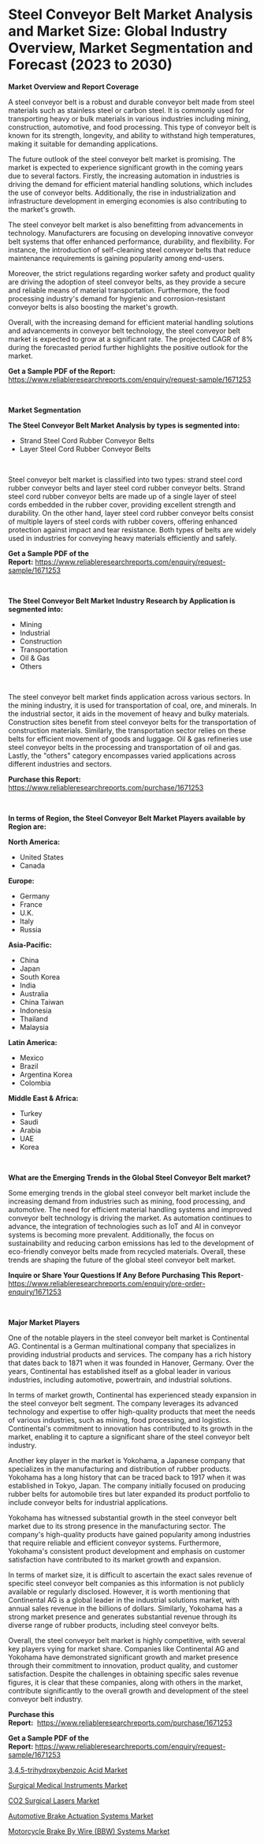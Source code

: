 <p><h1>Steel Conveyor Belt Market Analysis and Market Size: Global Industry Overview, Market Segmentation and Forecast (2023 to 2030)</h1></p><p><strong>Market Overview and Report Coverage</strong></p>
<p><p>A steel conveyor belt is a robust and durable conveyor belt made from steel materials such as stainless steel or carbon steel. It is commonly used for transporting heavy or bulk materials in various industries including mining, construction, automotive, and food processing. This type of conveyor belt is known for its strength, longevity, and ability to withstand high temperatures, making it suitable for demanding applications.</p><p>The future outlook of the steel conveyor belt market is promising. The market is expected to experience significant growth in the coming years due to several factors. Firstly, the increasing automation in industries is driving the demand for efficient material handling solutions, which includes the use of conveyor belts. Additionally, the rise in industrialization and infrastructure development in emerging economies is also contributing to the market's growth.</p><p>The steel conveyor belt market is also benefitting from advancements in technology. Manufacturers are focusing on developing innovative conveyor belt systems that offer enhanced performance, durability, and flexibility. For instance, the introduction of self-cleaning steel conveyor belts that reduce maintenance requirements is gaining popularity among end-users.</p><p>Moreover, the strict regulations regarding worker safety and product quality are driving the adoption of steel conveyor belts, as they provide a secure and reliable means of material transportation. Furthermore, the food processing industry's demand for hygienic and corrosion-resistant conveyor belts is also boosting the market's growth.</p><p>Overall, with the increasing demand for efficient material handling solutions and advancements in conveyor belt technology, the steel conveyor belt market is expected to grow at a significant rate. The projected CAGR of 8% during the forecasted period further highlights the positive outlook for the market.</p></p>
<p><strong>Get a Sample PDF of the Report:</strong> <a href="https://www.reliableresearchreports.com/enquiry/request-sample/1671253">https://www.reliableresearchreports.com/enquiry/request-sample/1671253</a></p>
<p>&nbsp;</p>
<p><strong>Market Segmentation</strong></p>
<p><strong>The Steel Conveyor Belt Market Analysis by types is segmented into:</strong></p>
<p><ul><li>Strand Steel Cord Rubber Conveyor Belts</li><li>Layer Steel Cord Rubber Conveyor Belts</li></ul></p>
<p>&nbsp;</p>
<p><p>Steel conveyor belt market is classified into two types: strand steel cord rubber conveyor belts and layer steel cord rubber conveyor belts. Strand steel cord rubber conveyor belts are made up of a single layer of steel cords embedded in the rubber cover, providing excellent strength and durability. On the other hand, layer steel cord rubber conveyor belts consist of multiple layers of steel cords with rubber covers, offering enhanced protection against impact and tear resistance. Both types of belts are widely used in industries for conveying heavy materials efficiently and safely.</p></p>
<p><strong>Get a Sample PDF of the Report:</strong>&nbsp;<a href="https://www.reliableresearchreports.com/enquiry/request-sample/1671253">https://www.reliableresearchreports.com/enquiry/request-sample/1671253</a></p>
<p>&nbsp;</p>
<p><strong>The Steel Conveyor Belt Market Industry Research by Application is segmented into:</strong></p>
<p><ul><li>Mining</li><li>Industrial</li><li>Construction</li><li>Transportation</li><li>Oil & Gas</li><li>Others</li></ul></p>
<p>&nbsp;</p>
<p><p>The steel conveyor belt market finds application across various sectors. In the mining industry, it is used for transportation of coal, ore, and minerals. In the industrial sector, it aids in the movement of heavy and bulky materials. Construction sites benefit from steel conveyor belts for the transportation of construction materials. Similarly, the transportation sector relies on these belts for efficient movement of goods and luggage. Oil & gas refineries use steel conveyor belts in the processing and transportation of oil and gas. Lastly, the "others" category encompasses varied applications across different industries and sectors.</p></p>
<p><strong>Purchase this Report:</strong>&nbsp; <a href="https://www.reliableresearchreports.com/purchase/1671253">https://www.reliableresearchreports.com/purchase/1671253</a></p>
<p>&nbsp;</p>
<p><strong>In terms of Region, the Steel Conveyor Belt Market Players available by Region are:</strong></p>
<p>
    <p> <strong> North America: </strong>
        <ul>
            <li>United States</li>
            <li>Canada</li>
        </ul>
        </p> 
    <p> <strong> Europe: </strong>
        <ul>
            <li>Germany</li>
            <li>France</li>
            <li>U.K.</li>
            <li>Italy</li>
            <li>Russia</li>
        </ul>
        </p> 
    <p> <strong> Asia-Pacific: </strong>
        <ul>
            <li>China</li>
            <li>Japan</li>
            <li>South Korea</li>
            <li>India</li>
            <li>Australia</li>
            <li>China Taiwan</li>
            <li>Indonesia</li>
            <li>Thailand</li>
            <li>Malaysia</li>
        </ul>
        </p> 
    <p> <strong> Latin America: </strong>
        <ul>
            <li>Mexico</li>
            <li>Brazil</li>
            <li>Argentina Korea</li>
            <li>Colombia</li>
        </ul>
        </p> 
    <p> <strong> Middle East & Africa: </strong>
        <ul>
            <li>Turkey</li>
            <li>Saudi</li>
            <li>Arabia</li>
            <li>UAE</li>
            <li>Korea</li>
        </ul>
    </p>
    </p>
<p>&nbsp;</p>
<p><strong>What are the Emerging Trends in the Global Steel Conveyor Belt market?</strong></p>
<p><p>Some emerging trends in the global steel conveyor belt market include the increasing demand from industries such as mining, food processing, and automotive. The need for efficient material handling systems and improved conveyor belt technology is driving the market. As automation continues to advance, the integration of technologies such as IoT and AI in conveyor systems is becoming more prevalent. Additionally, the focus on sustainability and reducing carbon emissions has led to the development of eco-friendly conveyor belts made from recycled materials. Overall, these trends are shaping the future of the global steel conveyor belt market.</p></p>
<p><strong>Inquire or Share Your Questions If Any Before Purchasing This Report</strong>- <a href="https://www.reliableresearchreports.com/enquiry/pre-order-enquiry/1671253">https://www.reliableresearchreports.com/enquiry/pre-order-enquiry/1671253</a></p>
<p>&nbsp;</p>
<p><strong>Major Market Players</strong></p>
<p><p>One of the notable players in the steel conveyor belt market is Continental AG. Continental is a German multinational company that specializes in providing industrial products and services. The company has a rich history that dates back to 1871 when it was founded in Hanover, Germany. Over the years, Continental has established itself as a global leader in various industries, including automotive, powertrain, and industrial solutions.</p><p>In terms of market growth, Continental has experienced steady expansion in the steel conveyor belt segment. The company leverages its advanced technology and expertise to offer high-quality products that meet the needs of various industries, such as mining, food processing, and logistics. Continental's commitment to innovation has contributed to its growth in the market, enabling it to capture a significant share of the steel conveyor belt industry.</p><p>Another key player in the market is Yokohama, a Japanese company that specializes in the manufacturing and distribution of rubber products. Yokohama has a long history that can be traced back to 1917 when it was established in Tokyo, Japan. The company initially focused on producing rubber belts for automobile tires but later expanded its product portfolio to include conveyor belts for industrial applications.</p><p>Yokohama has witnessed substantial growth in the steel conveyor belt market due to its strong presence in the manufacturing sector. The company's high-quality products have gained popularity among industries that require reliable and efficient conveyor systems. Furthermore, Yokohama's consistent product development and emphasis on customer satisfaction have contributed to its market growth and expansion.</p><p>In terms of market size, it is difficult to ascertain the exact sales revenue of specific steel conveyor belt companies as this information is not publicly available or regularly disclosed. However, it is worth mentioning that Continental AG is a global leader in the industrial solutions market, with annual sales revenue in the billions of dollars. Similarly, Yokohama has a strong market presence and generates substantial revenue through its diverse range of rubber products, including steel conveyor belts.</p><p>Overall, the steel conveyor belt market is highly competitive, with several key players vying for market share. Companies like Continental AG and Yokohama have demonstrated significant growth and market presence through their commitment to innovation, product quality, and customer satisfaction. Despite the challenges in obtaining specific sales revenue figures, it is clear that these companies, along with others in the market, contribute significantly to the overall growth and development of the steel conveyor belt industry.</p></p>
<p><strong>Purchase this Report:</strong>&nbsp;&nbsp;<a href="https://www.reliableresearchreports.com/purchase/1671253">https://www.reliableresearchreports.com/purchase/1671253</a></p>
<p></p>
<p><strong>Get a Sample PDF of the Report:</strong>&nbsp;<a href="https://www.reliableresearchreports.com/enquiry/request-sample/1671253">https://www.reliableresearchreports.com/enquiry/request-sample/1671253</a></p>
<p><p><a href="https://medium.com/@akshatreportprime/3-4-5-trihydroxybenzoic-acid-market-comprehensive-assessment-by-type-application-and-geography-f7823843aae9">3,4,5-trihydroxybenzoic Acid Market</a></p><p><a href="https://www.linkedin.com/pulse/surgical-medical-instruments-market-insights-players-fbsyc/">Surgical Medical Instruments Market</a></p><p><a href="https://www.linkedin.com/pulse/co2-surgical-lasers-market-size-share-global-analysis-sumnc/">CO2 Surgical Lasers Market</a></p><p><a href="https://github.com/ambrozg/Market-Research-Report-List-1/blob/main/automotive-brake-actuation-systems-market.md">Automotive Brake Actuation Systems Market</a></p><p><a href="https://github.com/dzharov81/Market-Research-Report-List-1/blob/main/motorcycle-brake-by-wire-bbw-systems-market.md">Motorcycle Brake By Wire (BBW) Systems Market</a></p></p>